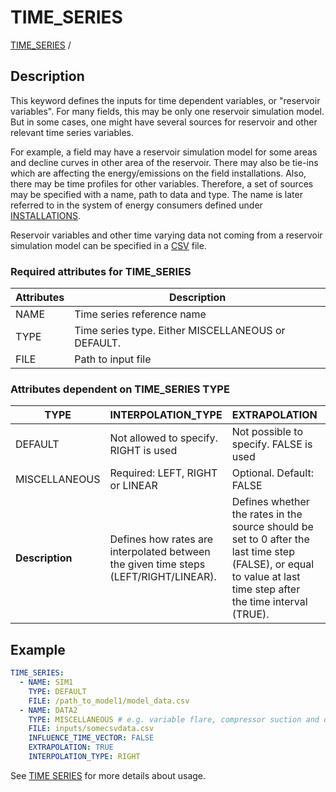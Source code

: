 # TIME_SERIES
 
[TIME_SERIES](/about/references/keywords/TIME_SERIES.md) /

## Description
This keyword defines the inputs for time dependent variables, or "reservoir
variables". For many fields, this may be only one reservoir simulation model. But in some
cases, one might have several sources for reservoir and other relevant time series variables.

For example, a field may have a reservoir simulation model for some areas and decline curves in other area of
the reservoir. There may also be tie-ins which are affecting the energy/emissions on the field
installations. Also, there may be time profiles for other variables.
Therefore, a set of sources may be specified with a name, path to data and type. The name is
later referred to in the system of energy consumers defined under [INSTALLATIONS](/about/references/keywords/INSTALLATIONS.md).

Reservoir variables and other time varying data not coming from a reservoir simulation model can
be specified in a [CSV](https://en.wikipedia.org/wiki/Comma-separated_values) file.

### Required attributes for TIME_SERIES

| Attributes            | Description                                               |
|-----------------------|-----------------------------------------------------------|
| NAME                  | Time series reference name                                |
| TYPE                  | Time series type. Either MISCELLANEOUS or DEFAULT.        |
| FILE                  | Path to input file                                        |

### Attributes dependent on TIME_SERIES TYPE

| TYPE            | INTERPOLATION_TYPE                    | EXTRAPOLATION                          | INFLUENCE_TIME_VECTOR                                                                |
|-----------------|---------------------------------------|----------------------------------------|--------------------------------------------------------------------------------------|
| DEFAULT         | Not allowed to specify. RIGHT is used | Not possible to specify. FALSE is used | Optional. Default: TRUE                                                              |
| MISCELLANEOUS   | Required: LEFT, RIGHT or LINEAR       | Optional. Default: FALSE               | Optional. Default: TRUE                                                              |
| **Description** | Defines how rates are interpolated between the given time steps (LEFT/RIGHT/LINEAR). | Defines whether the rates in the source should be set to 0 after the last time step (FALSE), or equal to value at last time step after the time interval (TRUE). | Determine if time steps should contribute to global time vector. TRUE or FALSE. At least one time vector is required to be TRUE. |

## Example
~~~~~~~~yaml
TIME_SERIES:
  - NAME: SIM1
    TYPE: DEFAULT
    FILE: /path_to_model1/model_data.csv
  - NAME: DATA2
    TYPE: MISCELLANEOUS # e.g. variable flare, compressor suction and discharge pressures
    FILE: inputs/somecsvdata.csv
    INFLUENCE_TIME_VECTOR: FALSE
    EXTRAPOLATION: TRUE
    INTERPOLATION_TYPE: RIGHT
~~~~~~~~

See [TIME SERIES](/about/modelling/setup/time_series.md) for more details about usage.
